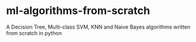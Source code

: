 # ml-algorithms-from-scratch
A Decision Tree, Multi-class SVM, KNN and Naive Bayes algorithms written from scratch in python

